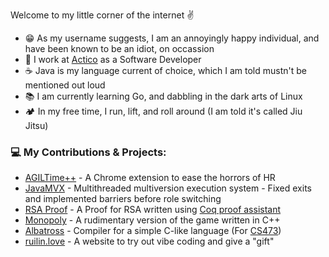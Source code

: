 Welcome to my little corner of the internet ✌ 

- 😁 As my username suggests, I am an annoyingly happy individual, and have been known to be an idiot, on occassion
- 💼 I work at [Actico](https://www.actico.com/#) as a Software Developer
- ☕ Java is my language current of choice, which I am told mustn't be mentioned out loud
- 📚 I am currently learning Go, and dabbling in the dark arts of Linux
- 🏕 In my free time, I run, lift, and roll around (I am told it's called Jiu Jitsu)

### 💻 My Contributions & Projects:
- [AGILTime++](https://github.com/meesha01/AGIL-Plus-Plus) - A Chrome extension to ease the horrors of HR
- [JavaMVX](https://dl.acm.org/doi/pdf/10.1145/3689769) - Multithreaded multiversion execution system - Fixed exits and implemented barriers before role switching
- [RSA Proof](https://github.com/thehappyidiot/coq_rsa_proof) - A Proof for RSA written using [Coq proof assistant](https://rocq-prover.org/)
- [Monopoly](https://github.com/thehappyidiot/Monopoly-graphics.h) - A rudimentary version of the game written in C++
- [Albatross](https://github.com/thehappyidiot/albatross) - Compiler for a simple C-like language (For [CS473](https://cs474-uic.github.io/cs474-fall2021-site/))
- [ruilin.love](https://ruilin.love) - A website to try out vibe coding and give a "gift"
